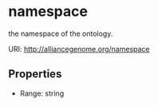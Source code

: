 # namespace

the namespace of the ontology.

URI: http://alliancegenome.org/namespace



<!-- no inheritance hierarchy -->


## Properties

 * Range: string


